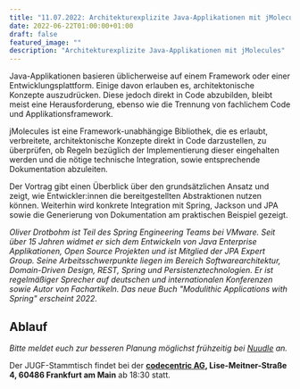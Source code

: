 ```yaml
---
title: "11.07.2022: Architekturexplizite Java-Applikationen mit jMolecules"
date: 2022-06-22T01:00:00+01:00
draft: false
featured_image: ""
description: "Architekturexplizite Java-Applikationen mit jMolecules"
---
```


Java-Applikationen basieren üblicherweise auf einem Framework oder einer Entwicklungsplattform. Einige davon erlauben es,  architektonische Konzepte auszudrücken. Diese jedoch direkt in Code abzubilden, bleibt meist eine Herausforderung, ebenso wie die Trennung von fachlichem Code und Applikationsframework.

jMolecules ist eine Framework-unabhängige Bibliothek, die es erlaubt, verbreitete, architektonische Konzepte direkt in Code darzustellen, zu überprüfen, ob Regeln bezüglich der Implementierung dieser eingehalten werden und die nötige technische Integration, sowie entsprechende Dokumentation abzuleiten.

Der Vortrag gibt einen Überblick über den grundsätzlichen Ansatz und zeigt, wie Entwickler:innen die bereitgestellten Abstraktionen nutzen können. Weiterhin wird konkrete Integration mit Spring, Jackson und JPA sowie die Generierung von Dokumentation am praktischen Beispiel gezeigt.

_Oliver Drotbohm ist Teil des Spring Engineering Teams bei VMware. Seit über 15 Jahren widmet er sich dem Entwickeln von Java Enterprise Applikationen, Open Source Projekten und ist Mitglied der JPA Expert Group. Seine Arbeitsschwerpunkte liegen im Bereich Softwarearchitektur, Domain-Driven Design, REST, Spring und Persistenztechnologien. Er ist regelmäßiger Sprecher auf deutschen und internationalen Konferenzen sowie Autor von Fachartikeln. Das neue Buch "Modulithic Applications with Spring" erscheint 2022._

## Ablauf 

_Bitte meldet euch zur besseren Planung möglichst frühzeitig bei [Nuudle](https://nuudel.digitalcourage.de/93jlzknaeliRhhwr) an._

Der JUGF-Stammtisch findet bei der **[codecentric AG](https://www.codecentric.de/ueber-uns/standorte/frankfurt), Lise-Meitner-Straße 4, 60486 Frankfurt am Main** ab 18:30 statt.